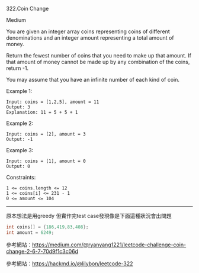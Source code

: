 
322.Coin Change

Medium


You are given an integer array coins representing coins of different denominations and an integer amount representing a total amount of money.

Return the fewest number of coins that you need to make up that amount. If that amount of money cannot be made up by any combination of the coins, return -1.

You may assume that you have an infinite number of each kind of coin.

 

Example 1:
``` 
Input: coins = [1,2,5], amount = 11
Output: 3
Explanation: 11 = 5 + 5 + 1
``` 
Example 2:
``` 
Input: coins = [2], amount = 3
Output: -1
``` 
Example 3:
``` 
Input: coins = [1], amount = 0
Output: 0
``` 

Constraints:
``` 
1 <= coins.length <= 12
1 <= coins[i] <= 231 - 1
0 <= amount <= 104

``` 


__________________________________________________________
原本想法是用greedy 但實作完test case發現像是下面這種狀況會出問題
```c 
int coins[] = {186,419,83,408};
int amount = 6249;
``` 
 
參考網站：https://medium.com/@ryanyang1221/leetcode-challenge-coin-change-2-6-7-70d9f1c3c06d

參考網站：https://hackmd.io/@lilybon/leetcode-322
